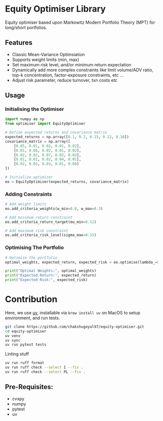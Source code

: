 # Equity Optimiser Library
Equity optimiser based upon Markowitz Modern Portfolio Theory (MPT) for long/short portfolios.

## Features
- Classic Mean-Variance Optimsiation
- Supports weight limits (min, max)
- Set maximum risk level, and/or minimum return expectation
- Dynamically add more complex constraints like limit volume/ADV ratio, top-k concentration, factor-exposure constraints, etc ...
- Adjust risk parameter, reduce turnover, txn costs etc

## Usage

### Initialising the Optimiser
```python
import numpy as np
from optimiser import EquityOptimiser

# Define expected returns and covariance matrix
expected_returns = np.array([0.1, 0.2, 0.15, 0.12, 0.18])
covariance_matrix = np.array([
    [0.05, 0.01, 0.02, 0.01, 0.02],
    [0.01, 0.06, 0.02, 0.01, 0.02],
    [0.02, 0.02, 0.07, 0.02, 0.03],
    [0.01, 0.01, 0.02, 0.04, 0.01],
    [0.02, 0.02, 0.03, 0.01, 0.08]
])

# Initialize optimizer
eo = EquityOptimiser(expected_returns, covariance_matrix)
```

### Adding Constraints
```python
# Add weight limits
eo.add_criteria_weights(w_min=0.0, w_max=0.3)

# Add minimum return constraint
eo.add_criteria_return_target(mu_min=0.12)

# Add maximum risk constraint
eo.add_criteria_risk_level(sigma_max=0.15)
```

### Optimising The Portfolio
```python
# Optimize the portfolio
optimal_weights, expected_return, expected_risk = eo.optimise(lambda_=0.5, t_=0.1)

print("Optimal Weights:", optimal_weights)
print("Expected Return:", expected_return)
print("Expected Risk:", expected_risk)
```

# Contribution
Here, we use [uv](https://docs.astral.sh/uv/), installable via `brew install uv` on MacOS to setup environment, and run tests.

```bash
git clone https://github.com/chakshugoyal97/equity-optimiser.git
cd equity-optimiser
uv venv
uv sync
uv run pytest tests
```

Linting stuff
```bash
uv run ruff format
uv run ruff check --select I --fix .
uv run ruff check --select PL --fix .
```

## Pre-Requisites:
- cvxpy
- numpy
- pytest
- uv